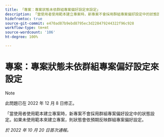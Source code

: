 ```yaml
---
title: 「專案：專案狀態未依群組專案偏好設定來設定」
description: 「當使用者使用範本建立專案時，新專案不會採用群組專案偏好設定中的狀態設定。如果未使用範本來建立專案，則狀態會依預期反映群組專案偏好設定。」
hidefromtoc: true
source-git-commit: e470ad87b9ebd8795ec3d228479244322f96c928
workflow-type: tm+mt
source-wordcount: '106'
ht-degree: 100%

---
```



# 專案：專案狀態未依群組專案偏好設定來設定

>[!NOTE]
>
>此問題已在 2022 年 12 月 8 日修正。

「當使用者使用範本建立專案時，新專案不會採用群組專案偏好設定中的狀態設定。如果未使用範本來建立專案，則狀態會依預期反映群組專案偏好設定。

_於 2022 年 10 月 20 日首次通報。_

